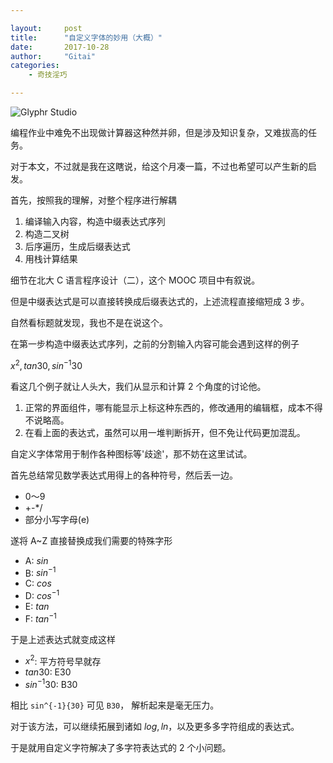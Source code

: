 ```yaml
---

layout:     post
title:      "自定义字体的妙用（大概）"
date:       2017-10-28
author:     "Gitai"
categories:
    - 奇技淫巧

---
```


![Glyphr Studio](https://i.loli.net/2017/10/28/59f42a350e2fd.png)

编程作业中难免不出现做计算器这种然并卵，但是涉及知识复杂，又难拔高的任务。

对于本文，不过就是我在这瞎说，给这个月凑一篇，不过也希望可以产生新的启发。

<!-- more -->

首先，按照我的理解，对整个程序进行解耦

1. 编译输入内容，构造中缀表达式序列
2. 构造二叉树
3. 后序遍历，生成后缀表达式
4. 用栈计算结果

细节在北大 C 语言程序设计（二），这个 MOOC 项目中有叙说。

但是中缀表达式是可以直接转换成后缀表达式的，上述流程直接缩短成 3 步。

自然看标题就发现，我也不是在说这个。

在第一步构造中缀表达式序列，之前的分割输入内容可能会遇到这样的例子 

$x^2,tan30,sin^{-1}{30}$

看这几个例子就让人头大，我们从显示和计算 2 个角度的讨论他。

1. 正常的界面组件，哪有能显示上标这种东西的，修改通用的编辑框，成本不得不说略高。
2. 在看上面的表达式，虽然可以用一堆判断拆开，但不免让代码更加混乱。

自定义字体常用于制作各种图标等'歧途'，那不妨在这里试试。

首先总结常见数学表达式用得上的各种符号，然后丢一边。

* 0～9
* +-*/
* 部分小写字母(e)

遂将 A~Z 直接替换成我们需要的特殊字形

* A: $sin$
* B: $sin^{-1}$
* C: $cos$
* D: $cos^{-1}$
* E: $tan$
* F: $tan^{-1}$

于是上述表达式就变成这样

* $x^2$: 平方符号早就存
* $tan30$: E30
* $sin^{-1}{30}$: B30

相比 `sin^{-1}{30}` 可见 `B30`， 解析起来是毫无压力。

对于该方法，可以继续拓展到诸如 $log,ln$，以及更多多字符组成的表达式。

于是就用自定义字符解决了多字符表达式的 2 个小问题。